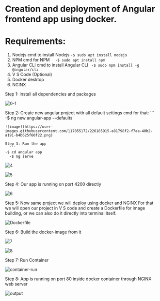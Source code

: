 # Creation and deployment of Angular frontend app using docker.
# Requirements:
1. Nodejs 
	cmd to install Nodejs
  ``` -$ sudo apt install nodejs   ```
2. NPM
	cmd for NPM	```   -$ sudo apt install npm  ```
3. Angular CLI
	cmd to install Angular CLI
	```  -$ sudo npm install -g @angular/cli ```
4. V S Code (Optional)
5. Docker desktop
6. NGINX

Step 1: 	Install all dependencies and packages

 ![0-1](https://user-images.githubusercontent.com/117855172/226185848-adc122c8-fafd-4383-9a1d-95034a0748d2.jpg)

Step 2: 	Create new angular project with all default settings
	cmd for that:
	```
  -$ ng new angular-app --defaults
  ```
 ![image](https://user-images.githubusercontent.com/117855172/226185915-a81798f2-f7aa-40b2-a191-b4b625f60f22.png)

Step 3: Run the app
	```
  -$ cd angular app
	-$ ng serve
  ```

 ![4](https://user-images.githubusercontent.com/117855172/226185938-a679202f-e520-40dd-b5b0-223a7b1363fd.jpg)

![5](https://user-images.githubusercontent.com/117855172/226185946-bf21086b-89ae-4f57-ba8d-f5d65b0c5ad6.jpg)

Step 4: Our app is running on port 4200 directly
 
![6](https://user-images.githubusercontent.com/117855172/226185956-f1a11e55-2728-48e7-92cd-75e9496f6d03.jpg)

Step 5: Now same project we will deploy using docker and NGINX
For that we will open our project in V S code and create a Dockerfile for image building, 
or we can also do it directly into terminal itself.
 
![Dockerfile](https://user-images.githubusercontent.com/117855172/226185993-722c34e4-8c84-4644-9773-e8d89d526122.jpg)

Step 6: Build the docker-image from it
 
 ![7](https://user-images.githubusercontent.com/117855172/226186027-d60157cb-6a2e-45cd-8516-e7d318927a63.jpg)

![8](https://user-images.githubusercontent.com/117855172/226186031-6820a71a-6fed-4169-8c89-55287500ca4b.jpg)

Step 7: Run Container

![container-run](https://user-images.githubusercontent.com/117855172/226186040-2504f792-57d7-4069-9acd-0782ef4428a0.jpg)

Step 8: App is running on port 80 inside docker container through NGINX web server
 
 ![output](https://user-images.githubusercontent.com/117855172/226186049-86fcf007-1958-470f-ae3b-e989bf8ea4dd.jpg)

